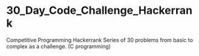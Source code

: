 # 30_Day_Code_Challenge_Hackerrank

Competitive Programming Hackerrank
Series of 30 problems from basic to complex as a challenge. (C programming)
